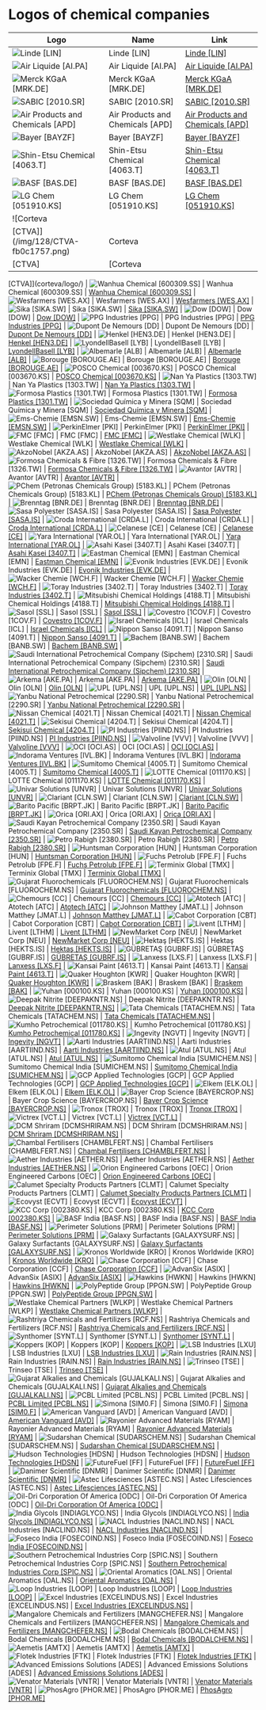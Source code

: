 # Logos of chemical companies

| Logo | Name  | Link |
| ---- | ----  | ---- |
| ![Linde [LIN]](/img/128/LIN-46a79117.png) | Linde [LIN] | [Linde [LIN]](linde/logo/)
| ![Air Liquide [AI.PA]](/img/128/AI.PA-4d616f6d.png) | Air Liquide [AI.PA] | [Air Liquide [AI.PA]](air-liquide/logo/)
| ![Merck KGaA [MRK.DE]](/img/128/MRK.DE-e1a7b3f8.png) | Merck KGaA [MRK.DE] | [Merck KGaA [MRK.DE]](merck-kgaa/logo/)
| ![SABIC [2010.SR]](/img/128/2010.SR-58baae6e.png) | SABIC [2010.SR] | [SABIC [2010.SR]](sabic/logo/)
| ![Air Products and Chemicals [APD]](/img/128/APD-1a1f7f1d.png) | Air Products and Chemicals [APD] | [Air Products and Chemicals [APD]](air-products-and-chemicals/logo/)
| ![Bayer [BAYZF]](/img/128/BAYZF-4286b042.png) | Bayer [BAYZF] | [Bayer [BAYZF]](bayer/logo/)
| ![Shin-Etsu Chemical [4063.T]](/img/128/4063.T-625cdc8f.png) | Shin-Etsu Chemical [4063.T] | [Shin-Etsu Chemical [4063.T]](shin-etsu-chemical/logo/)
| ![BASF [BAS.DE]](/img/128/BAS.DE-3ace44b8.png) | BASF [BAS.DE] | [BASF [BAS.DE]](basf/logo/)
| ![LG Chem [051910.KS]](/img/128/051910.KS-fa161d3d.png) | LG Chem [051910.KS] | [LG Chem [051910.KS]](lg-chem/logo/)
| ![Corteva
 [CTVA]](/img/128/CTVA-fb0c1757.png) | Corteva
 [CTVA] | [Corteva
 [CTVA]](corteva/logo/)
| ![Wanhua Chemical [600309.SS]](/img/128/600309.SS-ea388baf.png) | Wanhua Chemical [600309.SS] | [Wanhua Chemical [600309.SS]](wanhua-chemical/logo/)
| ![Wesfarmers
 [WES.AX]](/img/128/WES.AX-016f3d92.png) | Wesfarmers
 [WES.AX] | [Wesfarmers
 [WES.AX]](wesfarmers/logo/)
| ![Sika [SIKA.SW]](/img/128/SIKA.SW-be7ca715.png) | Sika [SIKA.SW] | [Sika [SIKA.SW]](sika/logo/)
| ![Dow [DOW]](/img/128/DOW-11486d23.png) | Dow [DOW] | [Dow [DOW]](dow/logo/)
| ![PPG Industries
 [PPG]](/img/128/PPG-9826e6b9.png) | PPG Industries
 [PPG] | [PPG Industries
 [PPG]](ppg-industries/logo/)
| ![Dupont De Nemours [DD]](/img/128/DD-a127a43f.png) | Dupont De Nemours [DD] | [Dupont De Nemours [DD]](dupont-de-nemours/logo/)
| ![Henkel [HEN3.DE]](/img/128/HEN3.DE-8d4bf838.png) | Henkel [HEN3.DE] | [Henkel [HEN3.DE]](henkel/logo/)
| ![LyondellBasell [LYB]](/img/128/LYB-3faf223c.png) | LyondellBasell [LYB] | [LyondellBasell [LYB]](lyondellbasell/logo/)
| ![Albemarle [ALB]](/img/128/ALB-5dd6a5c7.png) | Albemarle [ALB] | [Albemarle [ALB]](albemarle/logo/)
| ![Borouge [BOROUGE.AE]](/img/128/BOROUGE.AE-62661054.png) | Borouge [BOROUGE.AE] | [Borouge [BOROUGE.AE]](borouge/logo/)
| ![POSCO Chemical [003670.KS]](/img/128/003670.KS-19999734.png) | POSCO Chemical [003670.KS] | [POSCO Chemical [003670.KS]](posco-chemical/logo/)
| ![Nan Ya Plastics
 [1303.TW]](/img/128/1303.TW-ee498553.png) | Nan Ya Plastics
 [1303.TW] | [Nan Ya Plastics
 [1303.TW]](nan-ya-plastics/logo/)
| ![Formosa Plastics [1301.TW]](/img/128/1301.TW-eed90854.png) | Formosa Plastics [1301.TW] | [Formosa Plastics [1301.TW]](formosa-plastics/logo/)
| ![Sociedad Química y Minera [SQM]](/img/128/SQM-460864b8.png) | Sociedad Química y Minera [SQM] | [Sociedad Química y Minera [SQM]](sqm/logo/)
| ![Ems-Chemie [EMSN.SW]](/img/128/EMSN.SW-073f044f.png) | Ems-Chemie [EMSN.SW] | [Ems-Chemie [EMSN.SW]](ems-chemie/logo/)
| ![PerkinElmer
 [PKI]](/img/128/PKI-d5413465.png) | PerkinElmer
 [PKI] | [PerkinElmer
 [PKI]](perkinelmer/logo/)
| ![FMC [FMC]](/img/128/FMC-bc9b4748.png) | FMC [FMC] | [FMC [FMC]](fmc/logo/)
| ![Westlake Chemical
 [WLK]](/img/128/WLK-82256fbd.png) | Westlake Chemical
 [WLK] | [Westlake Chemical
 [WLK]](westlake-chemical/logo/)
| ![AkzoNobel
 [AKZA.AS]](/img/128/AKZA.AS-d4386c68.png) | AkzoNobel
 [AKZA.AS] | [AkzoNobel
 [AKZA.AS]](akzonobel/logo/)
| ![Formosa Chemicals & Fibre [1326.TW]](/img/128/1326.TW-6867c567.png) | Formosa Chemicals & Fibre [1326.TW] | [Formosa Chemicals & Fibre [1326.TW]](formosa-chemicals-and-fibre/logo/)
| ![Avantor [AVTR]](/img/128/AVTR-93a93897.png) | Avantor [AVTR] | [Avantor [AVTR]](avantor/logo/)
| ![PChem (Petronas Chemicals Group) [5183.KL]](/img/128/5183.KL-02b6b326.png) | PChem (Petronas Chemicals Group) [5183.KL] | [PChem (Petronas Chemicals Group) [5183.KL]](pchem-petronas-chemicals-group/logo/)
| ![Brenntag [BNR.DE]](/img/128/BNR.DE-22425ef0.png) | Brenntag [BNR.DE] | [Brenntag [BNR.DE]](brenntag/logo/)
| ![Sasa Polyester [SASA.IS]](/img/128/SASA.IS-972fda45.png) | Sasa Polyester [SASA.IS] | [Sasa Polyester [SASA.IS]](sasa-polyester/logo/)
| ![Croda International [CRDA.L]](/img/128/CRDA.L-48f53a04.png) | Croda International [CRDA.L] | [Croda International [CRDA.L]](croda-international/logo/)
| ![Celanese [CE]](/img/128/CE-2fb3c5c6.png) | Celanese [CE] | [Celanese [CE]](celanese/logo/)
| ![Yara International
 [YAR.OL]](/img/128/YAR.OL-3ed775e4.png) | Yara International
 [YAR.OL] | [Yara International
 [YAR.OL]](yara-international/logo/)
| ![Asahi Kasei
 [3407.T]](/img/128/3407.T-f8a53211.png) | Asahi Kasei
 [3407.T] | [Asahi Kasei
 [3407.T]](asahi-kasei/logo/)
| ![Eastman Chemical
 [EMN]](/img/128/EMN-b651a737.png) | Eastman Chemical
 [EMN] | [Eastman Chemical
 [EMN]](eastman-chemical/logo/)
| ![Evonik Industries [EVK.DE]](/img/128/EVK.DE-ff5ac509.png) | Evonik Industries [EVK.DE] | [Evonik Industries [EVK.DE]](evonik-industries/logo/)
| ![Wacker Chemie
 [WCH.F]](/img/128/WCH.F-879b76c5.png) | Wacker Chemie
 [WCH.F] | [Wacker Chemie
 [WCH.F]](wacker-chemie/logo/)
| ![Toray Industries
 [3402.T]](/img/128/3402.T-302487b4.png) | Toray Industries
 [3402.T] | [Toray Industries
 [3402.T]](toray-industries/logo/)
| ![Mitsubishi Chemical Holdings
 [4188.T]](/img/128/4188.T-7ba9ce48.png) | Mitsubishi Chemical Holdings
 [4188.T] | [Mitsubishi Chemical Holdings
 [4188.T]](mitsubishi-chemical/logo/)
| ![Sasol [SSL]](/img/128/SSL-b41d3969.png) | Sasol [SSL] | [Sasol [SSL]](sasol/logo/)
| ![Covestro [1COV.F]](/img/128/1COV.F-eff6548a.png) | Covestro [1COV.F] | [Covestro [1COV.F]](covestro/logo/)
| ![Israel Chemicals
 [ICL]](/img/128/ICL-c27e2f48.png) | Israel Chemicals
 [ICL] | [Israel Chemicals
 [ICL]](icl-group/logo/)
| ![Nippon Sanso [4091.T]](/img/128/4091.T-c6ec26d5.png) | Nippon Sanso [4091.T] | [Nippon Sanso [4091.T]](nippon-sanso/logo/)
| ![Bachem [BANB.SW]](/img/128/BANB.SW-e36272c9.png) | Bachem [BANB.SW] | [Bachem [BANB.SW]](bachem/logo/)
| ![Saudi International Petrochemical Company (Sipchem) [2310.SR]](/img/128/2310.SR-e1379a6e.png) | Saudi International Petrochemical Company (Sipchem) [2310.SR] | [Saudi International Petrochemical Company (Sipchem) [2310.SR]](sipchem/logo/)
| ![Arkema [AKE.PA]](/img/128/AKE.PA-712e70d1.png) | Arkema [AKE.PA] | [Arkema [AKE.PA]](arkema/logo/)
| ![Olin [OLN]](/img/128/OLN-bfbc864f.png) | Olin [OLN] | [Olin [OLN]](olin/logo/)
| ![UPL [UPL.NS]](/img/128/UPL.NS-031ff4c4.png) | UPL [UPL.NS] | [UPL [UPL.NS]](upl/logo/)
| ![Yanbu National Petrochemical [2290.SR]](/img/128/2290.SR-04a3eb9e.png) | Yanbu National Petrochemical [2290.SR] | [Yanbu National Petrochemical [2290.SR]](yanbu-national-petrochemical/logo/)
| ![Nissan Chemical [4021.T]](/img/128/4021.T-2933916f.png) | Nissan Chemical [4021.T] | [Nissan Chemical [4021.T]](nissan-chemical/logo/)
| ![Sekisui Chemical
 [4204.T]](/img/128/4204.T-5901cce2.png) | Sekisui Chemical
 [4204.T] | [Sekisui Chemical
 [4204.T]](sekisui-chemical/logo/)
| ![PI Industries [PIIND.NS]](/img/128/PIIND.NS-e567110a.png) | PI Industries [PIIND.NS] | [PI Industries [PIIND.NS]](pi-industries/logo/)
| ![Valvoline [VVV]](/img/128/VVV-f9a44a24.png) | Valvoline [VVV] | [Valvoline [VVV]](valvoline/logo/)
| ![OCI [OCI.AS]](/img/128/OCI.AS-a595b9ab.png) | OCI [OCI.AS] | [OCI [OCI.AS]](oci/logo/)
| ![Indorama Ventures
 [IVL.BK]](/img/128/IVL.BK-5f8d4d37.png) | Indorama Ventures
 [IVL.BK] | [Indorama Ventures
 [IVL.BK]](indorama-ventures/logo/)
| ![Sumitomo Chemical
 [4005.T]](/img/128/4005.T-f0d8fe22.png) | Sumitomo Chemical
 [4005.T] | [Sumitomo Chemical
 [4005.T]](sumitomo-chemical/logo/)
| ![LOTTE Chemical
 [011170.KS]](/img/128/011170.KS-d955533c.png) | LOTTE Chemical
 [011170.KS] | [LOTTE Chemical
 [011170.KS]](lotte-chemical/logo/)
| ![Univar Solutions [UNVR]](/img/128/UNVR-1ace48ff.png) | Univar Solutions [UNVR] | [Univar Solutions [UNVR]](univar/logo/)
| ![Clariant [CLN.SW]](/img/128/CLN.SW-44d9e703.png) | Clariant [CLN.SW] | [Clariant [CLN.SW]](clariant/logo/)
| ![Barito Pacific
 [BRPT.JK]](/img/128/BRPT.JK-23513e66.png) | Barito Pacific
 [BRPT.JK] | [Barito Pacific
 [BRPT.JK]](barito-pacific/logo/)
| ![Orica [ORI.AX]](/img/128/ORI.AX-bd22e51b.png) | Orica [ORI.AX] | [Orica [ORI.AX]](orica/logo/)
| ![Saudi Kayan Petrochemical Company [2350.SR]](/img/128/2350.SR-da6485e8.png) | Saudi Kayan Petrochemical Company [2350.SR] | [Saudi Kayan Petrochemical Company [2350.SR]](saudi-kayan-petrochemical-company/logo/)
| ![Petro Rabigh
 [2380.SR]](/img/128/2380.SR-5f034cbe.png) | Petro Rabigh
 [2380.SR] | [Petro Rabigh
 [2380.SR]](petro-rabigh/logo/)
| ![Huntsman Corporation
 [HUN]](/img/128/HUN-7b76e2da.png) | Huntsman Corporation
 [HUN] | [Huntsman Corporation
 [HUN]](huntsman/logo/)
| ![Fuchs Petrolub
 [FPE.F]](/img/128/FPE.F-eb99269d.png) | Fuchs Petrolub
 [FPE.F] | [Fuchs Petrolub
 [FPE.F]](fuchs-petrolub/logo/)
| ![Terminix Global [TMX]](/img/128/TMX-5afb334c.png) | Terminix Global [TMX] | [Terminix Global [TMX]](terminix-global/logo/)
| ![Gujarat Fluorochemicals [FLUOROCHEM.NS]](/img/128/FLUOROCHEM.NS-a2d9982a.png) | Gujarat Fluorochemicals [FLUOROCHEM.NS] | [Gujarat Fluorochemicals [FLUOROCHEM.NS]](gujarat-fluorochemicals/logo/)
| ![Chemours
 [CC]](/img/128/CC-0f1858be.png) | Chemours
 [CC] | [Chemours
 [CC]](chemours/logo/)
| ![Atotech [ATC]](/img/128/ATC-69ffe7b0.png) | Atotech [ATC] | [Atotech [ATC]](atotech/logo/)
| ![Johnson Matthey [JMAT.L]](/img/128/JMAT.L-82d799c8.png) | Johnson Matthey [JMAT.L] | [Johnson Matthey [JMAT.L]](johnson-natthey/logo/)
| ![Cabot Corporation
 [CBT]](/img/128/CBT-9719ebd1.png) | Cabot Corporation
 [CBT] | [Cabot Corporation
 [CBT]](cabot-corp/logo/)
| ![Livent [LTHM]](/img/128/LTHM-f1515d1f.png) | Livent [LTHM] | [Livent [LTHM]](livent/logo/)
| ![NewMarket Corp [NEU]](/img/128/NEU-23330d39.png) | NewMarket Corp [NEU] | [NewMarket Corp [NEU]](newmarket/logo/)
| ![Hektaş
 [HEKTS.IS]](/img/128/HEKTS.IS-1052069b.png) | Hektaş
 [HEKTS.IS] | [Hektaş
 [HEKTS.IS]](hektas/logo/)
| ![GÜBRETAŞ [GUBRF.IS]](/img/128/GUBRF.IS-c16ad376.png) | GÜBRETAŞ [GUBRF.IS] | [GÜBRETAŞ [GUBRF.IS]](gubretas/logo/)
| ![Lanxess [LXS.F]](/img/128/LXS.F-acc39b91.png) | Lanxess [LXS.F] | [Lanxess [LXS.F]](lanxess/logo/)
| ![Kansai Paint
 [4613.T]](/img/128/4613.T-91d5b0ab.png) | Kansai Paint
 [4613.T] | [Kansai Paint
 [4613.T]](kansai-paint/logo/)
| ![Quaker Houghton [KWR]](/img/128/KWR-b2ae9168.png) | Quaker Houghton [KWR] | [Quaker Houghton [KWR]](quaker-chemical/logo/)
| ![Braskem [BAK]](/img/128/BAK-206353fa.png) | Braskem [BAK] | [Braskem [BAK]](braskem/logo/)
| ![Yuhan [000100.KS]](/img/128/000100.KS-17925697.png) | Yuhan [000100.KS] | [Yuhan [000100.KS]](yuhan/logo/)
| ![Deepak Nitrite [DEEPAKNTR.NS]](/img/128/DEEPAKNTR.NS-fe6140bd.png) | Deepak Nitrite [DEEPAKNTR.NS] | [Deepak Nitrite [DEEPAKNTR.NS]](deepak-nitrite/logo/)
| ![Tata Chemicals
 [TATACHEM.NS]](/img/128/TATACHEM.NS-73c788a0.png) | Tata Chemicals
 [TATACHEM.NS] | [Tata Chemicals
 [TATACHEM.NS]](tata-chemicals/logo/)
| ![Kumho Petrochemical [011780.KS]](/img/128/011780.KS-04ec34bd.png) | Kumho Petrochemical [011780.KS] | [Kumho Petrochemical [011780.KS]](kumho-petrochemical/logo/)
| ![Ingevity [NGVT]](/img/128/NGVT-f877558f.png) | Ingevity [NGVT] | [Ingevity [NGVT]](ingevity/logo/)
| ![Aarti Industries [AARTIIND.NS]](/img/128/AARTIIND.NS-5822ee05.png) | Aarti Industries [AARTIIND.NS] | [Aarti Industries [AARTIIND.NS]](aarti-industries/logo/)
| ![Atul [ATUL.NS]](/img/128/ATUL.NS-569bbf03.png) | Atul [ATUL.NS] | [Atul [ATUL.NS]](atul/logo/)
| ![Sumitomo Chemical
 India [SUMICHEM.NS]](/img/128/SUMICHEM.NS-aeedc076.png) | Sumitomo Chemical
 India [SUMICHEM.NS] | [Sumitomo Chemical
 India [SUMICHEM.NS]](sumitomo-chemical-india/logo/)
| ![GCP Applied Technologies
 [GCP]](/img/128/GCP-855a4d37.png) | GCP Applied Technologies
 [GCP] | [GCP Applied Technologies
 [GCP]](gcp-applied-technologies/logo/)
| ![Elkem [ELK.OL]](/img/128/ELK.OL-dbcf027f.png) | Elkem [ELK.OL] | [Elkem [ELK.OL]](elkem/logo/)
| ![Bayer Crop Science [BAYERCROP.NS]](/img/128/BAYERCROP.NS-be142aa9.png) | Bayer Crop Science [BAYERCROP.NS] | [Bayer Crop Science [BAYERCROP.NS]](bayer-crop-science/logo/)
| ![Tronox [TROX]](/img/128/TROX-6dac1278.png) | Tronox [TROX] | [Tronox [TROX]](tronox/logo/)
| ![Victrex [VCT.L]](/img/128/VCT.L-0f0e430d.png) | Victrex [VCT.L] | [Victrex [VCT.L]](victrex/logo/)
| ![DCM Shriram [DCMSHRIRAM.NS]](/img/128/DCMSHRIRAM.NS-2e45a3cc.png) | DCM Shriram [DCMSHRIRAM.NS] | [DCM Shriram [DCMSHRIRAM.NS]](dcm-shriram/logo/)
| ![Chambal Fertilisers
 [CHAMBLFERT.NS]](/img/128/CHAMBLFERT.NS-82fa3d4e.png) | Chambal Fertilisers
 [CHAMBLFERT.NS] | [Chambal Fertilisers
 [CHAMBLFERT.NS]](chambal-fertilisers/logo/)
| ![Aether Industries [AETHER.NS]](/img/128/AETHER.NS-f7dcd6ff.png) | Aether Industries [AETHER.NS] | [Aether Industries [AETHER.NS]](aether-industries/logo/)
| ![Orion Engineered Carbons [OEC]](/img/128/OEC-6f70a537.png) | Orion Engineered Carbons [OEC] | [Orion Engineered Carbons [OEC]](orion-engineered-carbons/logo/)
| ![Calumet Specialty Products Partners [CLMT]](/img/128/CLMT-0f2d7f3b.png) | Calumet Specialty Products Partners [CLMT] | [Calumet Specialty Products Partners [CLMT]](calumet-specialty-products-partners/logo/)
| ![Ecovyst [ECVT]](/img/128/ECVT-9edb493e.png) | Ecovyst [ECVT] | [Ecovyst [ECVT]](ecovyst/logo/)
| ![KCC Corp [002380.KS]](/img/128/002380.KS-352f9890.png) | KCC Corp [002380.KS] | [KCC Corp [002380.KS]](kcc/logo/)
| ![BASF India [BASF.NS]](/img/128/BASF.NS-c3245693.png) | BASF India [BASF.NS] | [BASF India [BASF.NS]](basf-india/logo/)
| ![Perimeter Solutions [PRM]](/img/128/PRM-9b8e7455.png) | Perimeter Solutions [PRM] | [Perimeter Solutions [PRM]](perimeter-solutions/logo/)
| ![Galaxy Surfactants
 [GALAXYSURF.NS]](/img/128/GALAXYSURF.NS-fecc8996.png) | Galaxy Surfactants
 [GALAXYSURF.NS] | [Galaxy Surfactants
 [GALAXYSURF.NS]](galaxy-surfactants/logo/)
| ![Kronos Worldwide [KRO]](/img/128/KRO-c16ff86b.png) | Kronos Worldwide [KRO] | [Kronos Worldwide [KRO]](kronos-worldwide/logo/)
| ![Chase Corporation [CCF]](/img/128/CCF-3e41af5a.png) | Chase Corporation [CCF] | [Chase Corporation [CCF]](chase-corporation/logo/)
| ![AdvanSix
 [ASIX]](/img/128/ASIX-4917778c.png) | AdvanSix
 [ASIX] | [AdvanSix
 [ASIX]](advansix/logo/)
| ![Hawkins [HWKN]](/img/128/HWKN-7e06f00b.png) | Hawkins [HWKN] | [Hawkins [HWKN]](hawkins/logo/)
| ![PolyPeptide Group [PPGN.SW]](/img/128/PPGN.SW-36d5e3ca.png) | PolyPeptide Group [PPGN.SW] | [PolyPeptide Group [PPGN.SW]](polypeptide-group/logo/)
| ![Westlake Chemical Partners [WLKP]](/img/128/WLKP-878ff6ad.png) | Westlake Chemical Partners [WLKP] | [Westlake Chemical Partners [WLKP]](westlake-chemical-partners/logo/)
| ![Rashtriya Chemicals and Fertilizers [RCF.NS]](/img/128/RCF.NS-dc225b3e.png) | Rashtriya Chemicals and Fertilizers [RCF.NS] | [Rashtriya Chemicals and Fertilizers [RCF.NS]](rashtriya-chemicals-and-fertilizers/logo/)
| ![Synthomer [SYNT.L]](/img/128/SYNT.L-cfabb3ba.png) | Synthomer [SYNT.L] | [Synthomer [SYNT.L]](synthomer/logo/)
| ![Koppers [KOP]](/img/128/KOP-6c805e5d.png) | Koppers [KOP] | [Koppers [KOP]](koppers/logo/)
| ![LSB Industries [LXU]](/img/128/LXU-6c5169e7.png) | LSB Industries [LXU] | [LSB Industries [LXU]](lsb-industries/logo/)
| ![Rain Industries [RAIN.NS]](/img/128/RAIN.NS-1c4f9b30.png) | Rain Industries [RAIN.NS] | [Rain Industries [RAIN.NS]](rain-idustries/logo/)
| ![Trinseo [TSE]](/img/128/TSE-e0185fb6.png) | Trinseo [TSE] | [Trinseo [TSE]](trinseo/logo/)
| ![Gujarat Alkalies and Chemicals [GUJALKALI.NS]](/img/128/GUJALKALI.NS-abcf25e5.png) | Gujarat Alkalies and Chemicals [GUJALKALI.NS] | [Gujarat Alkalies and Chemicals [GUJALKALI.NS]](gujarat-alkalies-and-chemicals/logo/)
| ![PCBL Limited [PCBL.NS]](/img/128/PCBL.NS-3af9116c.png) | PCBL Limited [PCBL.NS] | [PCBL Limited [PCBL.NS]](pcbl/logo/)
| ![Simona [SIM0.F]](/img/128/SIM0.F-29fd9626.png) | Simona [SIM0.F] | [Simona [SIM0.F]](simona/logo/)
| ![American Vanguard [AVD]](/img/128/AVD-a41ccc03.png) | American Vanguard [AVD] | [American Vanguard [AVD]](american-vanguard/logo/)
| ![Rayonier Advanced Materials
 [RYAM]](/img/128/RYAM-65684844.png) | Rayonier Advanced Materials
 [RYAM] | [Rayonier Advanced Materials
 [RYAM]](rayonier-advanced-materials/logo/)
| ![Sudarshan Chemical [SUDARSCHEM.NS]](/img/128/SUDARSCHEM.NS-51d9cbed.png) | Sudarshan Chemical [SUDARSCHEM.NS] | [Sudarshan Chemical [SUDARSCHEM.NS]](sudarshan/logo/)
| ![Hudson Technologies [HDSN]](/img/128/HDSN-c95dde5f.png) | Hudson Technologies [HDSN] | [Hudson Technologies [HDSN]](hudson-technologies/logo/)
| ![FutureFuel [FF]](/img/128/FF-438541a6.png) | FutureFuel [FF] | [FutureFuel [FF]](futurefuel/logo/)
| ![Danimer Scientific [DNMR]](/img/128/DNMR-972043b8.png) | Danimer Scientific [DNMR] | [Danimer Scientific [DNMR]](danimer-scientific/logo/)
| ![Astec Lifesciences
 [ASTEC.NS]](/img/128/ASTEC.NS-cb6b821f.png) | Astec Lifesciences
 [ASTEC.NS] | [Astec Lifesciences
 [ASTEC.NS]](astec-lifesciences/logo/)
| ![Oil-Dri Corporation Of America
 [ODC]](/img/128/ODC-615b40c8.png) | Oil-Dri Corporation Of America
 [ODC] | [Oil-Dri Corporation Of America
 [ODC]](oildri/logo/)
| ![India Glycols [INDIAGLYCO.NS]](/img/128/INDIAGLYCO.NS-3a161d67.png) | India Glycols [INDIAGLYCO.NS] | [India Glycols [INDIAGLYCO.NS]](india-glycols/logo/)
| ![NACL Industries
 [NACLIND.NS]](/img/128/NACLIND.NS-2223cf7a.png) | NACL Industries
 [NACLIND.NS] | [NACL Industries
 [NACLIND.NS]](nacl-industries/logo/)
| ![Foseco India
 [FOSECOIND.NS]](/img/128/FOSECOIND.NS-2aa455ca.png) | Foseco India
 [FOSECOIND.NS] | [Foseco India
 [FOSECOIND.NS]](foseco-india/logo/)
| ![Southern Petrochemical Industries Corp [SPIC.NS]](/img/128/SPIC.NS-e65b6c1c.png) | Southern Petrochemical Industries Corp [SPIC.NS] | [Southern Petrochemical Industries Corp [SPIC.NS]](spic/logo/)
| ![Oriental Aromatics
 [OAL.NS]](/img/128/OAL.NS-45d84b3e.png) | Oriental Aromatics
 [OAL.NS] | [Oriental Aromatics
 [OAL.NS]](oriental-aromatics/logo/)
| ![Loop Industries
 [LOOP]](/img/128/LOOP-80e30043.png) | Loop Industries
 [LOOP] | [Loop Industries
 [LOOP]](loop-industries/logo/)
| ![Excel Industries [EXCELINDUS.NS]](/img/128/EXCELINDUS.NS-850f57fd.png) | Excel Industries [EXCELINDUS.NS] | [Excel Industries [EXCELINDUS.NS]](excel-industries/logo/)
| ![Mangalore Chemicals and Fertilizers [MANGCHEFER.NS]](/img/128/MANGCHEFER.NS-6c13934a.png) | Mangalore Chemicals and Fertilizers [MANGCHEFER.NS] | [Mangalore Chemicals and Fertilizers [MANGCHEFER.NS]](mangalore-chemicals-and-fertilizers/logo/)
| ![Bodal Chemicals [BODALCHEM.NS]](/img/128/BODALCHEM.NS-845fec97.png) | Bodal Chemicals [BODALCHEM.NS] | [Bodal Chemicals [BODALCHEM.NS]](bodal-chemicals/logo/)
| ![Aemetis [AMTX]](/img/128/AMTX-46406cb2.png) | Aemetis [AMTX] | [Aemetis [AMTX]](aemetis/logo/)
| ![Flotek Industries [FTK]](/img/128/FTK-08cd2f3e.png) | Flotek Industries [FTK] | [Flotek Industries [FTK]](flotek-industries/logo/)
| ![Advanced Emissions Solutions [ADES]](/img/128/ADES-f5c125ae.png) | Advanced Emissions Solutions [ADES] | [Advanced Emissions Solutions [ADES]](advanced-emissions-solutions/logo/)
| ![Venator Materials
 [VNTR]](/img/128/VNTR-191c627f.png) | Venator Materials
 [VNTR] | [Venator Materials
 [VNTR]](venator-materials/logo/)
| ![PhosAgro
 [PHOR.ME]](/img/128/PHOR.ME-d0fab010.png) | PhosAgro
 [PHOR.ME] | [PhosAgro
 [PHOR.ME]](phosagro/logo/)
